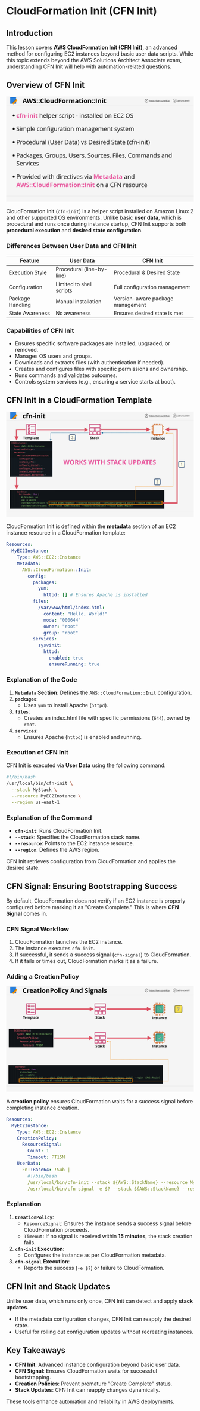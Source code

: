 # CloudFormation Init (CFN Init)

## Introduction

This lesson covers **AWS CloudFormation Init (CFN Init)**, an advanced method for configuring EC2 instances beyond basic user data scripts. While this topic extends beyond the AWS Solutions Architect Associate exam, understanding CFN Init will help with automation-related questions.

## Overview of CFN Init

![alt text](image-4.png)

CloudFormation Init (`cfn-init`) is a helper script installed on Amazon Linux 2 and other supported OS environments. Unlike basic **user data**, which is procedural and runs once during instance startup, CFN Init supports both **procedural execution** and **desired state configuration**.

### Differences Between User Data and CFN Init

| Feature          | User Data                 | CFN Init                         |
| ---------------- | ------------------------- | -------------------------------- |
| Execution Style  | Procedural (line-by-line) | Procedural & Desired State       |
| Configuration    | Limited to shell scripts  | Full configuration management    |
| Package Handling | Manual installation       | Version-aware package management |
| State Awareness  | No awareness              | Ensures desired state is met     |

### Capabilities of CFN Init

- Ensures specific software packages are installed, upgraded, or removed.
- Manages OS users and groups.
- Downloads and extracts files (with authentication if needed).
- Creates and configures files with specific permissions and ownership.
- Runs commands and validates outcomes.
- Controls system services (e.g., ensuring a service starts at boot).

## CFN Init in a CloudFormation Template

![alt text](image-5.png)

CloudFormation Init is defined within the **metadata** section of an EC2 instance resource in a CloudFormation template:

```yaml
Resources:
  MyEC2Instance:
    Type: AWS::EC2::Instance
    Metadata:
      AWS::CloudFormation::Init:
        config:
          packages:
            yum:
              httpd: [] # Ensures Apache is installed
          files:
            /var/www/html/index.html:
              content: "Hello, World!"
              mode: "000644"
              owner: "root"
              group: "root"
          services:
            sysvinit:
              httpd:
                enabled: true
                ensureRunning: true
```

### Explanation of the Code

1. **`Metadata` Section**: Defines the `AWS::CloudFormation::Init` configuration.
2. **`packages`**:
   - Uses `yum` to install Apache (`httpd`).
3. **`files`**:
   - Creates an index.html file with specific permissions (`644`), owned by `root`.
4. **`services`**:
   - Ensures Apache (`httpd`) is enabled and running.

### Execution of CFN Init

CFN Init is executed via **User Data** using the following command:

```bash
#!/bin/bash
/usr/local/bin/cfn-init \
  --stack MyStack \
  --resource MyEC2Instance \
  --region us-east-1
```

### Explanation of the Command

- **`cfn-init`**: Runs CloudFormation Init.
- **`--stack`**: Specifies the CloudFormation stack name.
- **`--resource`**: Points to the EC2 instance resource.
- **`--region`**: Defines the AWS region.

CFN Init retrieves configuration from CloudFormation and applies the desired state.

## CFN Signal: Ensuring Bootstrapping Success

By default, CloudFormation does not verify if an EC2 instance is properly configured before marking it as "Create Complete." This is where **CFN Signal** comes in.

### CFN Signal Workflow

1. CloudFormation launches the EC2 instance.
2. The instance executes `cfn-init`.
3. If successful, it sends a success signal (`cfn-signal`) to CloudFormation.
4. If it fails or times out, CloudFormation marks it as a failure.

### Adding a Creation Policy

![alt text](image-6.png)

A **creation policy** ensures CloudFormation waits for a success signal before completing instance creation.

```yaml
Resources:
  MyEC2Instance:
    Type: AWS::EC2::Instance
    CreationPolicy:
      ResourceSignal:
        Count: 1
        Timeout: PT15M
    UserData:
      Fn::Base64: !Sub |
        #!/bin/bash
        /usr/local/bin/cfn-init --stack ${AWS::StackName} --resource MyEC2Instance --region ${AWS::Region}
        /usr/local/bin/cfn-signal -e $? --stack ${AWS::StackName} --resource MyEC2Instance --region ${AWS::Region}
```

### Explanation

1. **`CreationPolicy`**:
   - `ResourceSignal`: Ensures the instance sends a success signal before CloudFormation proceeds.
   - `Timeout`: If no signal is received within **15 minutes**, the stack creation fails.
2. **`cfn-init` Execution**:
   - Configures the instance as per CloudFormation metadata.
3. **`cfn-signal` Execution**:
   - Reports the success (`-e $?`) or failure to CloudFormation.

## CFN Init and Stack Updates

Unlike user data, which runs only once, CFN Init can detect and apply **stack updates**.

- If the metadata configuration changes, CFN Init can reapply the desired state.
- Useful for rolling out configuration updates without recreating instances.

## Key Takeaways

- **CFN Init**: Advanced instance configuration beyond basic user data.
- **CFN Signal**: Ensures CloudFormation waits for successful bootstrapping.
- **Creation Policies**: Prevent premature "Create Complete" status.
- **Stack Updates**: CFN Init can reapply changes dynamically.

These tools enhance automation and reliability in AWS deployments.
